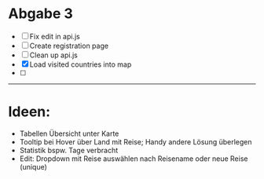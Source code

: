 # Abgabe 3
- [ ] Fix edit in api.js 
- [ ] Create registration page 
- [ ] Clean up api.js 
- [x] Load visited countries into map 
- [ ] 

---
# Ideen:
- Tabellen Übersicht unter Karte
- Tooltip bei Hover über Land mit Reise; Handy andere Lösung überlegen
- Statistik bspw. Tage verbracht
- Edit: Dropdown mit Reise auswählen nach Reisename oder neue Reise (unique) 
 